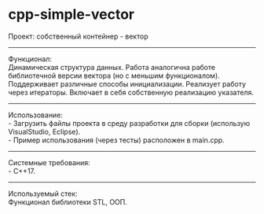 # cpp-simple-vector
Проект: собственный контейнер - вектор
<hr>
Функционал:<br>
Динамическая структура данных. Работа аналогична работе библиотечной версии вектора (но с меньшим функционалом). Поддерживает различные способы инициализации. Реализует работу через итераторы. Включает в себя собственную реализацию указателя.
<hr>
Использование:<br>
- Загрузить файлы проекта в среду разработки для сборки (использую VisualStudio, Eclipse).<br>
- Пример использования (через тесты) расположен в main.cpp.
<hr>
Системные требования:<br>
- C++17.
<hr>
Используемый стек:<br>
Функционал библиотеки STL, ООП.
